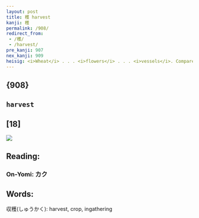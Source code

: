 ```yaml
---
layout: post
title: 穫 harvest
kanji: 穫
permalink: /908/
redirect_from:
 - /穫/
 - /harvest/
pre_kanji: 907
nex_kanji: 909
heisig: <i>Wheat</i> . . . <i>flowers</i> . . . <i>vessels</i>. Compare frames 756 and 757 for the right side.
---
```


## {908}

## `harvest`

## [18]

<div class="stroke"><img src="E7A9AB.png" /></div>

## Reading:

### On-Yomi: カク

## Words:

収穫(しゅうかく): harvest, crop, ingathering
